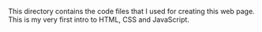 This directory contains the code files that I used for creating this web page. This is my very first intro to HTML, CSS and JavaScript.

